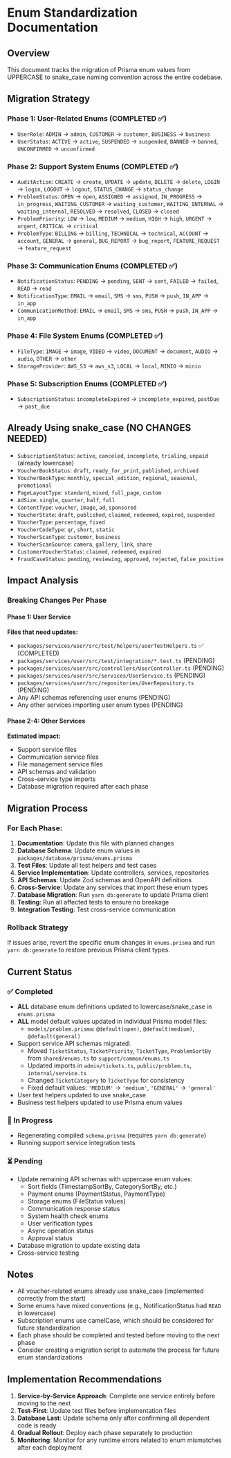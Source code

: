 # Enum Standardization Documentation

## Overview

This document tracks the migration of Prisma enum values from UPPERCASE to snake_case naming convention across the entire codebase.

## Migration Strategy

### Phase 1: User-Related Enums (COMPLETED ✅)
- `UserRole`: `ADMIN` → `admin`, `CUSTOMER` → `customer`, `BUSINESS` → `business`
- `UserStatus`: `ACTIVE` → `active`, `SUSPENDED` → `suspended`, `BANNED` → `banned`, `UNCONFIRMED` → `unconfirmed`

### Phase 2: Support System Enums (COMPLETED ✅)
- `AuditAction`: `CREATE` → `create`, `UPDATE` → `update`, `DELETE` → `delete`, `LOGIN` → `login`, `LOGOUT` → `logout`, `STATUS_CHANGE` → `status_change`
- `ProblemStatus`: `OPEN` → `open`, `ASSIGNED` → `assigned`, `IN_PROGRESS` → `in_progress`, `WAITING_CUSTOMER` → `waiting_customer`, `WAITING_INTERNAL` → `waiting_internal`, `RESOLVED` → `resolved`, `CLOSED` → `closed`
- `ProblemPriority`: `LOW` → `low`, `MEDIUM` → `medium`, `HIGH` → `high`, `URGENT` → `urgent`, `CRITICAL` → `critical`
- `ProblemType`: `BILLING` → `billing`, `TECHNICAL` → `technical`, `ACCOUNT` → `account`, `GENERAL` → `general`, `BUG_REPORT` → `bug_report`, `FEATURE_REQUEST` → `feature_request`

### Phase 3: Communication Enums (COMPLETED ✅)
- `NotificationStatus`: `PENDING` → `pending`, `SENT` → `sent`, `FAILED` → `failed`, `READ` → `read`
- `NotificationType`: `EMAIL` → `email`, `SMS` → `sms`, `PUSH` → `push`, `IN_APP` → `in_app`
- `CommunicationMethod`: `EMAIL` → `email`, `SMS` → `sms`, `PUSH` → `push`, `IN_APP` → `in_app`

### Phase 4: File System Enums (COMPLETED ✅)
- `FileType`: `IMAGE` → `image`, `VIDEO` → `video`, `DOCUMENT` → `document`, `AUDIO` → `audio`, `OTHER` → `other`
- `StorageProvider`: `AWS_S3` → `aws_s3`, `LOCAL` → `local`, `MINIO` → `minio`

### Phase 5: Subscription Enums (COMPLETED ✅)
- `SubscriptionStatus`: `incompleteExpired` → `incomplete_expired`, `pastDue` → `past_due`

## Already Using snake_case (NO CHANGES NEEDED)
- `SubscriptionStatus`: `active`, `canceled`, `incomplete`, `trialing`, `unpaid` (already lowercase)
- `VoucherBookStatus`: `draft`, `ready_for_print`, `published`, `archived`
- `VoucherBookType`: `monthly`, `special_edition`, `regional`, `seasonal`, `promotional`
- `PageLayoutType`: `standard`, `mixed`, `full_page`, `custom`
- `AdSize`: `single`, `quarter`, `half`, `full`
- `ContentType`: `voucher`, `image`, `ad`, `sponsored`
- `VoucherState`: `draft`, `published`, `claimed`, `redeemed`, `expired`, `suspended`
- `VoucherType`: `percentage`, `fixed`
- `VoucherCodeType`: `qr`, `short`, `static`
- `VoucherScanType`: `customer`, `business`
- `VoucherScanSource`: `camera`, `gallery`, `link`, `share`
- `CustomerVoucherStatus`: `claimed`, `redeemed`, `expired`
- `FraudCaseStatus`: `pending`, `reviewing`, `approved`, `rejected`, `false_positive`

## Impact Analysis

### Breaking Changes Per Phase

#### Phase 1: User Service
**Files that need updates:**
- `packages/services/user/src/test/helpers/userTestHelpers.ts` ✅ (COMPLETED)
- `packages/services/user/src/test/integration/*.test.ts` (PENDING)
- `packages/services/user/src/controllers/UserController.ts` (PENDING)
- `packages/services/user/src/services/UserService.ts` (PENDING)
- `packages/services/user/src/repositories/UserRepository.ts` (PENDING)
- Any API schemas referencing user enums (PENDING)
- Any other services importing user enum types (PENDING)

#### Phase 2-4: Other Services
**Estimated impact:**
- Support service files
- Communication service files
- File management service files
- API schemas and validation
- Cross-service type imports
- Database migration required after each phase

## Migration Process

### For Each Phase:
1. **Documentation**: Update this file with planned changes
2. **Database Schema**: Update enum values in `packages/database/prisma/enums.prisma`
3. **Test Files**: Update all test helpers and test cases
4. **Service Implementation**: Update controllers, services, repositories
5. **API Schemas**: Update Zod schemas and OpenAPI definitions
6. **Cross-Service**: Update any services that import these enum types
7. **Database Migration**: Run `yarn db:generate` to update Prisma client
8. **Testing**: Run all affected tests to ensure no breakage
9. **Integration Testing**: Test cross-service communication

### Rollback Strategy
If issues arise, revert the specific enum changes in `enums.prisma` and run `yarn db:generate` to restore previous Prisma client types.

## Current Status

### ✅ Completed
- **ALL** database enum definitions updated to lowercase/snake_case in `enums.prisma`
- **ALL** model default values updated in individual Prisma model files:
  - `models/problem.prisma`: `@default(open)`, `@default(medium)`, `@default(general)`
- Support service API schemas migrated:
  - Moved `TicketStatus`, `TicketPriority`, `TicketType`, `ProblemSortBy` from `shared/enums.ts` to `support/common/enums.ts`
  - Updated imports in `admin/tickets.ts`, `public/problem.ts`, `internal/service.ts`
  - Changed `TicketCategory` to `TicketType` for consistency
  - Fixed default values: `'MEDIUM'` → `'medium'`, `'GENERAL'` → `'general'`
- User test helpers updated to use snake_case
- Business test helpers updated to use Prisma enum values

### 🚧 In Progress
- Regenerating compiled `schema.prisma` (requires `yarn db:generate`)
- Running support service integration tests

### ⏳ Pending
- Update remaining API schemas with uppercase enum values:
  - Sort fields (TimestampSortBy, CategorySortBy, etc.)
  - Payment enums (PaymentStatus, PaymentType)
  - Storage enums (FileStatus values)
  - Communication response status
  - System health check enums
  - User verification types
  - Async operation status
  - Approval status
- Database migration to update existing data
- Cross-service testing

## Notes

- All voucher-related enums already use snake_case (implemented correctly from the start)
- Some enums have mixed conventions (e.g., NotificationStatus had `READ` in lowercase)
- Subscription enums use camelCase, which should be considered for future standardization
- Each phase should be completed and tested before moving to the next phase
- Consider creating a migration script to automate the process for future enum standardizations

## Implementation Recommendations

1. **Service-by-Service Approach**: Complete one service entirely before moving to the next
2. **Test-First**: Update test files before implementation files
3. **Database Last**: Update schema only after confirming all dependent code is ready
4. **Gradual Rollout**: Deploy each phase separately to production
5. **Monitoring**: Monitor for any runtime errors related to enum mismatches after each deployment